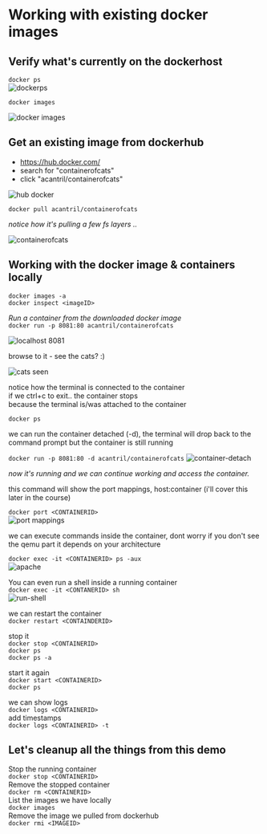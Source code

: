 
# Working with existing docker images

## Verify what's currently on the dockerhost
```docker ps```  
![dockerps](https://user-images.githubusercontent.com/75420964/221122131-e82666f2-2d39-494d-8abe-39e6d18c0206.png)


```docker images```

![docker images](https://user-images.githubusercontent.com/75420964/221122397-c59e477e-e62d-48d6-94fa-f161f32d7ce5.png)

## Get an existing image from dockerhub 
- https://hub.docker.com/  
- search for "containerofcats"  
- click "acantril/containerofcats"  

![hub docker](https://user-images.githubusercontent.com/75420964/221126444-f3bbd689-2d61-4adf-ae44-cc1ffcb16ac9.png)

 
```docker pull acantril/containerofcats```   

*notice how it's pulling a few fs layers ..* 

![containerofcats](https://user-images.githubusercontent.com/75420964/221126236-314dee66-c83e-4a5f-926a-dcd2f9991f04.png)



## Working with the docker image & containers locally
  
```docker images -a```  
```docker inspect <imageID>```  

*Run a container from the downloaded docker image*    
```docker run -p 8081:80 acantril/containerofcats```  

![localhost 8081](https://user-images.githubusercontent.com/75420964/221128626-fe84b180-ce9a-4525-89bd-0e2f9986ac6f.png)

browse to it - see the cats? :)    

![cats seen](https://user-images.githubusercontent.com/75420964/221128819-1a0e9b1a-b85c-4813-bc53-5dce375b0a3f.png)


notice how the terminal is connected to the container  
if we ctrl+c to exit.. the container stops  
because the terminal is/was attached to the container  

```docker ps```  

we can run the container detached (-d), the terminal will drop back to the command prompt but the container is still running  

```docker run -p 8081:80 -d acantril/containerofcats```
 ![container-detach](https://user-images.githubusercontent.com/75420964/221136293-0616277d-fc3a-4142-b1dc-ab94badad876.png)
   
*now it's running and we can continue working and access the container.*

this command will show the port mappings, host:container (i'll cover this later in the course)   

```docker port <CONTAINERID>```  
![port mappings](https://user-images.githubusercontent.com/75420964/221136444-de56a3a1-5647-4adc-b5d9-22442ba08f91.png)

we can execute commands inside the container, dont worry if you don't see the qemu part it depends on your architecture  
 
```docker exec -it <CONTAINERID> ps -aux```  
![apache](https://user-images.githubusercontent.com/75420964/221136700-d23bc4a3-e5da-47e6-b4c3-e69b8190ace3.png)

You can even run a shell inside a running container    
```docker exec -it <CONTANERID> sh```  
![run-shell](https://user-images.githubusercontent.com/75420964/221136886-eec94be4-914f-4aff-8724-5440266cc1d8.png)
	
we can restart the container    
```docker restart <CONTAINDERID>```  

stop it  
```docker stop <CONTAINERID>```  
```docker ps```  
```docker ps -a```  

start it again  
```docker start <CONTAINERID>```  
```docker ps```  

we can show logs  
```docker logs <CONTAINERID>```  
add timestamps  
```docker logs <CONTAINERID> -t```  

## Let's cleanup all the things from this demo
Stop the running container    
```docker stop <CONTAINERID>```  
Remove the stopped container  
```docker rm <CONTAINERID>```  
List the images we have locally  
```docker images```  
Remove the image we pulled from dockerhub  
```docker rmi <IMAGEID>```  
	









